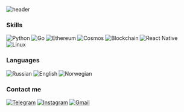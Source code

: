 ![header](https://capsule-render.vercel.app/api?type=wave&color=gradient&height=200&text=Hi%20there!&fontSize=70)


### Skills
![Python](https://img.shields.io/badge/Python-41454A?style=for-the-badge&logo=Python&logoColor=white)
![Go](https://img.shields.io/badge/Go-41454A?style=for-the-badge&logo=Go&logoColor=white)
![Ethereum](https://img.shields.io/badge/Ethereum-41454A?style=for-the-badge&logo=Ethereum&logoColor=white)
![Cosmos](https://img.shields.io/badge/Cosmos-41454A?style=for-the-badge&logo=ATOM&logoColor=white)
![Blockchain](https://img.shields.io/badge/Blockchain-41454A?style=for-the-badge&logo=Chainlink&logoColor=white)
![React Native](https://img.shields.io/badge/React_Native-41454A?style=for-the-badge&logo=React&logoColor=white)
![Linux](https://img.shields.io/badge/Linux-41454A?style=for-the-badge&logo=Linux&logoColor=white)

### Languages
![Russian](https://img.shields.io/badge/Russian-Native-blue)
![English](https://img.shields.io/badge/English-Intermediate-blue)
![Norwegian](https://img.shields.io/badge/Norwegian-Base-blue)

### Contact me
[![Telegram](https://img.shields.io/badge/Telegram-2F8CBB?style=for-the-badge&logo=Telegram&logoColor=white)](https://t.me/zovenor)
[![Instagram](https://img.shields.io/badge/Instagram-E4405F?style=for-the-badge&logo=Instagram&logoColor=white)](https://www.instagram.com/zovenorrr/)
[![Gmail](https://img.shields.io/badge/Gmail-F08705?style=for-the-badge&logo=Gmail&logoColor=white)](mailto:zovenor@gmail.com)
